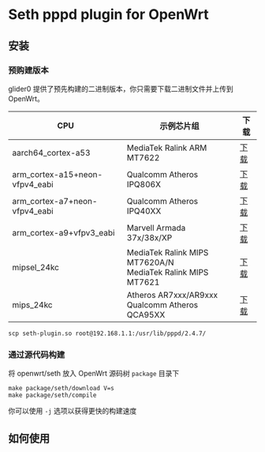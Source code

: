 # Seth pppd plugin for OpenWrt

## 安装

### 预购建版本

glider0 提供了预先构建的二进制版本，你只需要下载二进制文件并上传到 OpenWrt。

CPU|示例芯片组|下载
---|---------|----
aarch64_cortex-a53|MediaTek Ralink ARM MT7622|[下载](https://raw.githubusercontent.com/seth-project/sdk/master/openwrt/build/aarch64_cortex-a53/seth-plugin.so)
arm_cortex-a15+neon-vfpv4_eabi|Qualcomm Atheros IPQ806X|[下载](https://raw.githubusercontent.com/seth-project/sdkmaster/openwrt/build/arm_cortex-a15+neon-vfpv4_eabi/seth-plugin.so)
arm_cortex-a7+neon-vfpv4_eabi|Qualcomm Atheros IPQ40XX|[下载](https://raw.githubusercontent.com/seth-project/sdkmaster/openwrt/build/arm_cortex-a7+neon-vfpv4_eabi/seth-plugin.so)
arm_cortex-a9+vfpv3_eabi|Marvell Armada 37x/38x/XP|[下载](https://raw.githubusercontent.com/seth-project/sdkmaster/openwrt/build/arm_cortex-a9+vfpv3_eabi/seth-plugin.so)
mipsel_24kc|MediaTek Ralink MIPS MT7620A/N<br>MediaTek Ralink MIPS MT7621|[下载](https://raw.githubusercontent.com/seth-project/sdkmaster/openwrt/build/mipsel_24kc/seth-plugin.so)
mips_24kc|Atheros AR7xxx/AR9xxx<br>Qualcomm Atheros QCA95XX|[下载](https://raw.githubusercontent.com/seth-project/sdkmaster/openwrt/build/mips_24kc/seth-plugin.so)

```
scp seth-plugin.so root@192.168.1.1:/usr/lib/pppd/2.4.7/
```

### 通过源代码构建

将 openwrt/seth 放入 OpenWrt 源码树 `package` 目录下

```
make package/seth/download V=s
make package/seth/compile
```

你可以使用 `-j` 选项以获得更快的构建速度

## 如何使用


